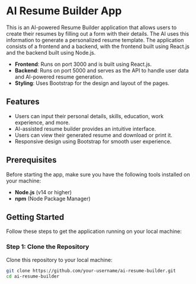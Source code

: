 # AI Resume Builder App

This is an AI-powered Resume Builder application that allows users to create their resumes by filling out a form with their details. The AI uses this information to generate a personalized resume template. The application consists of a frontend and a backend, with the frontend built using React.js and the backend built using Node.js.

- **Frontend**: Runs on port 3000 and is built using React.js.
- **Backend**: Runs on port 5000 and serves as the API to handle user data and AI-powered resume generation.
- **Styling**: Uses Bootstrap for the design and layout of the pages.

## Features

- Users can input their personal details, skills, education, work experience, and more.
- AI-assisted resume builder provides an intuitive interface.
- Users can view their generated resume and download or print it.
- Responsive design using Bootstrap for smooth user experience.

## Prerequisites

Before starting the app, make sure you have the following tools installed on your machine:

- **Node.js** (v14 or higher)
- **npm** (Node Package Manager)

## Getting Started

Follow these steps to get the application running on your local machine:

### Step 1: Clone the Repository

Clone this repository to your local machine:

```bash
git clone https://github.com/your-username/ai-resume-builder.git
cd ai-resume-builder

















